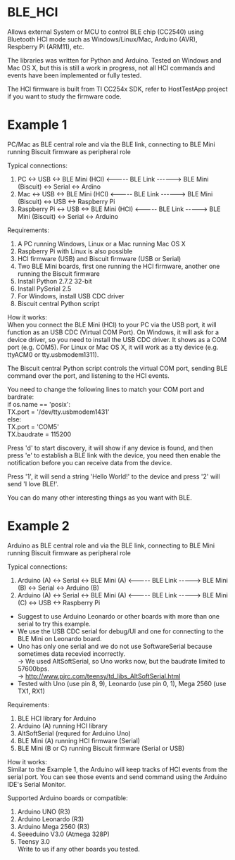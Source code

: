 BLE_HCI
=======

Allows external System or MCU to control BLE chip (CC2540) using Bluetooth HCI mode such as Windows/Linux/Mac, Arduino (AVR), Respberry Pi (ARM11), etc.

The libraries was written for Python and Arduino. Tested on Windows and Mac OS X, but this is still a work in progress, not all HCI commands and events have been implemented or fully tested.

The HCI firmware is built from TI CC254x SDK, refer to HostTestApp project if you want to study the firmware code.

Example 1
=========

PC/Mac as BLE central role and via the BLE link, connecting to BLE Mini running Biscuit firmware as peripheral role

Typical connections:<br/>
1. PC <-> USB <-> BLE Mini (HCI) <----- BLE Link ------> BLE Mini (Biscuit) <-> Serial <-> Ardino<br/>
2. Mac <-> USB <-> BLE Mini (HCI) <----- BLE Link ------> BLE Mini (Biscuit) <-> USB <-> Raspberry Pi<br/>
3. Raspberry Pi <-> USB <-> BLE Mini (HCI) <----- BLE Link -----> BLE Mini (Biscuit) <-> Serial <-> Arduino

Requirements:<br/>
1. A PC running Windows, Linux or a Mac running Mac OS X<br/>
2. Raspberry Pi with Linux is also possible<br/>
3. HCI firmware (USB) and Biscuit firmware (USB or Serial)<br/>
4. Two BLE Mini boards, first one running the HCI firmware, another one running the Biscuit firmware<br/>
5. Install Python 2.7.2 32-bit<br/>
6. Install PySerial 2.5<br/>
7. For Windows, install USB CDC driver<br/> 
8. Biscuit central Python script

How it works:<br/>
When you connect the BLE Mini (HCI) to your PC via the USB port, it will function as an USB CDC (Virtual COM Port). On Windows, it will ask for a device driver, so you need to install the USB CDC driver. It shows as a COM port (e.g. COM5). For Linux or Mac OS X, it will work as a tty device (e.g. ttyACM0 or tty.usbmodem1311).<br/>

The Biscuit central Python script controls the virtual COM port, sending BLE command over the port, and listening to the HCI events.<br/>

You need to change the following lines to match your COM port and bardrate:<br/>
if os.name == 'posix':<br/>
  TX.port = '/dev/tty.usbmodem1431'<br/>
else:<br/>
  TX.port = 'COM5'<br/>
TX.baudrate = 115200<br/>

Press 'd' to start discovery, it will show if any device is found, and then press 'e' to establish a BLE link with the device, you need then enable the notification before you can receive data from the device.

Press '1', it will send a string 'Hello World!' to the device and press '2' will send 'I love BLE!'.

You can do many other interesting things as you want with BLE.

Example 2
=========

Arduino as BLE central role and via the BLE link, connecting to BLE Mini running Biscuit firmware as peripheral role

Typical connections:<br/>
1. Arduino (A) <-> Serial <-> BLE Mini (A) <----- BLE Link -----> BLE Mini (B) <-> Serial <-> Arduino (B)<br/>
2. Arduino (A) <-> Serial <-> BLE Mini (A) <----- BLE Link -----> BLE Mini (C) <-> USB <-> Raspberry Pi

* Suggest to use Arduino Leonardo or other boards with more than one serial to try this example.
* We use the USB CDC serial for debug/UI and one for connecting to the BLE Mini on Leonardo board.
* Uno has only one serial and we do not use SoftwareSerial because sometimes data recevied incorrectly.<br/>
  -> We used AltSoftSerial, so Uno works now, but the baudrate limited to 57600bps.<br/>
  -> http://www.pjrc.com/teensy/td_libs_AltSoftSerial.html<br/>
* Tested with Uno (use pin 8, 9), Leonardo (use pin 0, 1), Mega 2560 (use TX1, RX1)

Requirements:<br/>
1. BLE HCI library for Arduino<br/>
2. Arduino (A) running HCI library<br/>
3. AltSoftSerial (requred for Arduino Uno)<br/>
4. BLE Mini (A) running HCI firmware (Serial)<br/>
5. BLE Mini (B or C) running Biscuit firmware (Serial or USB)

How it works:<br/>
Similar to the Example 1, the Arduino will keep tracks of HCI events from the serial port. You can see those events and send command using the Arduino IDE's Serial Monitor.

Supported Arduino boards or compatible:
1. Arduino UNO (R3)<br/>
2. Arduino Leonardo (R3)<br/>
3. Arduino Mega 2560 (R3)<br/>
4. Seeeduino V3.0 (Atmega 328P)<br/>
3. Teensy 3.0<br/>
Write to us if any other boards you tested.<br/>
